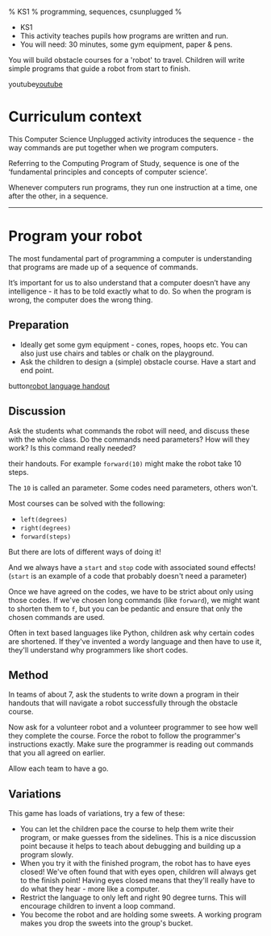 % KS1
% programming, sequences, csunplugged
%

* KS1
* This activity teaches pupils how programs are written and run.
* You will need: 30 minutes, some gym equipment, paper & pens.

You will build obstacle courses for a 'robot' to travel. Children will write
simple programs that guide a robot from start to finish.

youtube[youtube](https://www.youtube.com/embed/bUtiP-gY0d0)

# Curriculum context

This Computer Science Unplugged activity introduces the sequence - the way
commands are put together when we program computers.

Referring to the Computing Program of Study, sequence is one of the ‘fundamental principles and concepts of computer science’.

Whenever computers run programs, they run one instruction at a time, one after
the other, in a sequence.

---

# Program your robot

The most fundamental part of programming a computer is understanding that programs are made up of a sequence of commands.

It’s important for us to also understand that a computer doesn’t have any intelligence - it has to be told exactly what to do. So when the program is wrong, the computer does the wrong thing.

## Preparation

* Ideally get some gym equipment - cones, ropes, hoops etc. You can also just use chairs and tables or chalk on the playground.
* Ask the children to design a (simple) obstacle course. Have a start and end point.

button[robot language handout](/assets/images/robot/robotlanguage.pdf)

## Discussion

Ask the students what commands the robot will need, and discuss these with the
whole class. Do the commands need parameters? How will they work? Is this
command really needed?

their handouts. For example `forward(10)` might make the robot take 10 steps. 

The `10` is called an parameter. Some codes need parameters, others won't.

Most courses can be solved with the following:

* `left(degrees)`
* `right(degrees)`
* `forward(steps)`

But there are lots of different ways of doing it!

And we always have a `start` and `stop` code with associated sound effects! 
(`start` is an example of a code that probably doesn't need a parameter)

Once we have agreed on the codes, we have to be strict about only using those
codes. If we've chosen long commands (like `forward`), we might want to shorten
them to `f`, but you can be pedantic and ensure that only the chosen commands
are used. 

Often in text based languages like Python, children ask why certain codes are shortened. If they've invented a wordy language and then have to use it, they'll understand why programmers like short codes.

## Method

In teams of about 7, ask the students to write down a program in their handouts that will navigate a robot successfully through the obstacle course.

Now ask for a volunteer robot and a volunteer programmer to see how well they complete the course. Force the robot to follow the programmer's instructions exactly. Make sure the programmer is reading out commands that you all agreed on earlier.

Allow each team to have a go.

## Variations

This game has loads of variations, try a few of these:

* You can let the children pace the course to help them write their program, or make guesses from the sidelines. This is a nice discussion point because it helps to teach about debugging and building up a program slowly.
* When you try it with the finished program, the robot has to have eyes closed! We've often found that with eyes open, children will always get to the finish point! Having eyes closed means that they'll really have to do what they hear - more like a computer.
* Restrict the language to only left and right 90 degree turns. This will encourage children to invent a loop command.
* You become the robot and are holding some sweets. A working program makes you drop the sweets into the group's bucket.

